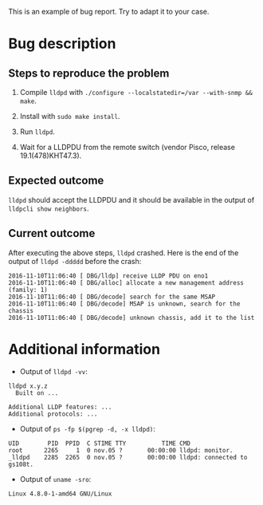 This is an example of bug report. Try to adapt it to your case.

# Bug description

## Steps to reproduce the problem

 1. Compile `lldpd` with `./configure --localstatedir=/var --with-snmp && make`.

 2. Install with `sudo make install`.

 3. Run `lldpd`.
 
 4. Wait for a LLDPDU from the remote switch (vendor Pisco, release 19.1(478)KHT47.3).
 
## Expected outcome

`lldpd` should accept the LLDPDU and it should be available in the
output of `lldpcli show neighbors`.

## Current outcome

After executing the above steps, `lldpd` crashed. Here is the end of
the output of `lldpd -ddddd` before the crash:

```
2016-11-10T11:06:40 [ DBG/lldp] receive LLDP PDU on eno1
2016-11-10T11:06:40 [ DBG/alloc] allocate a new management address (family: 1)
2016-11-10T11:06:40 [ DBG/decode] search for the same MSAP
2016-11-10T11:06:40 [ DBG/decode] MSAP is unknown, search for the chassis
2016-11-10T11:06:40 [ DBG/decode] unknown chassis, add it to the list
```

# Additional information

 - Output of `lldpd -vv`:
 
```
lldpd x.y.z
  Built on ...
  
Additional LLDP features: ...
Additional protocols: ...
```

 - Output of `ps -fp $(pgrep -d, -x lldpd)`:
 
```
UID        PID  PPID  C STIME TTY          TIME CMD
root      2265     1  0 nov.05 ?       00:00:00 lldpd: monitor.
_lldpd    2285  2265  0 nov.05 ?       00:00:00 lldpd: connected to gs108t.
```

 - Output of `uname -sro`:
 
```
Linux 4.8.0-1-amd64 GNU/Linux
```
